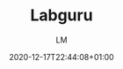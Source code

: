 ---
title: "Labguru"
images: # Create a folder in /static/images/tools that has the same name as this current markdown file and place the images there. We only need the file name here. If this is not clear, please refer to existing tools as references.
  - path: www.labguru.com_.png
  - path: www.labguru.com_ (1).png
categories:
  - "Project Management"
tags:
  - "Data Management"
  - "Project management"
  - "Electronic Lab Notebook"
links:
  - name: labguru
    link: https://www.labguru.com/
summary: "Run your lab more efficiently and maximize your research output. Plan and document experiments, track progress, streamline lab logistics, and share results."
features:
  - Plan and record your research with our user-friendly ELN
  - Intellectual property protection
  - Built-in inventory management
platforms:
  - "Web"
fields:
  - "General and Interdisciplinary"
plans:
  - name:
    description:
makers: # the makers of the tool
  - name:
    description:
author: LM   # the person who submitted this tool to KausalFlow
date: 2020-12-17T22:44:08+01:00
draft: false
---